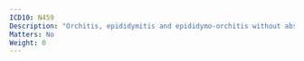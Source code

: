 ```yaml
---
ICD10: N459
Description: "Orchitis, epididymitis and epididymo-orchitis without abscess"
Matters: No
Weight: 0
---
```


